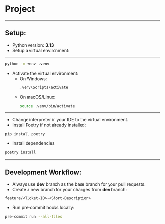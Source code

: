 # Project
***
## Setup:
- Python version: **3.13**
- Setup a virtual environment:
***
```bash
python -m venv .venv
```
- Activate the virtual environment:
  - On Windows:
    ```bash
    .venv\Scripts\activate
    ```
  - On macOS/Linux:
    ```bash
    source .venv/bin/activate
    ```
***
- Change interpreter in your IDE to the virtual environment.
- Install Poetry if not already installed:
```bash
pip install poetry
```
- Install dependencies:
```bash
poetry install
```
***


## Development Workflow:
- Always use **dev** branch as the base branch for your pull requests.
- Create a new branch for your changes from **dev** branch:
```
feature/<Ticket-ID>-<Short-Description>
```
- Run pre-commit hooks locally:
```bash
pre-commit run --all-files
```
